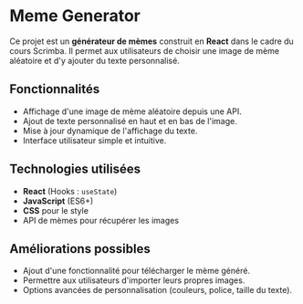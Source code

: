 # Meme Generator

Ce projet est un **générateur de mèmes** construit en **React** dans le cadre du cours Scrimba. Il permet aux utilisateurs de choisir une image de mème aléatoire et d'y ajouter du texte personnalisé.

## Fonctionnalités
- Affichage d'une image de mème aléatoire depuis une API.
- Ajout de texte personnalisé en haut et en bas de l'image.
- Mise à jour dynamique de l'affichage du texte.
- Interface utilisateur simple et intuitive.

## Technologies utilisées
- **React** (Hooks : `useState`)
- **JavaScript** (ES6+)
- **CSS** pour le style
- API de mèmes pour récupérer les images

## Améliorations possibles
- Ajout d'une fonctionnalité pour télécharger le mème généré.
- Permettre aux utilisateurs d'importer leurs propres images.
- Options avancées de personnalisation (couleurs, police, taille du texte).
